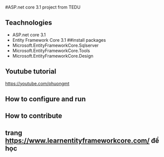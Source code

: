 ﻿#ASP.net core 3.1 project from TEDU
## Teachnologies
 - ASP.net core 3.1
 - Entity Framework Core 3.1
 ##install packages
 - Microsoft.EntityFrameworkCore.Sqlserver
 - Microsoft.EntityFrameworkCore.Tools
 - Microsoft.EntityFrameworkCore.Design

## Youtube tutorial
https://youtube.com/phuongmt
## How to configure and run
## How to contribute

## trang https://www.learnentityframeworkcore.com/ để học

